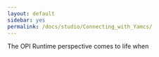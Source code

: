 ```yaml
---
layout: default
sidebar: yes
permalink: /docs/studio/Connecting_with_Yamcs/
---
```


The OPI Runtime perspective comes to life when 
